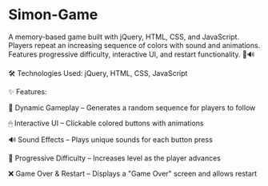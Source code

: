 # Simon-Game

A memory-based game built with jQuery, HTML, CSS, and JavaScript. Players repeat an increasing sequence of colors with sound and animations. Features progressive difficulty, interactive UI, and restart functionality. 🚀🔊

🛠 Technologies Used: jQuery, HTML, CSS, JavaScript

✨ Features:

🔄 Dynamic Gameplay – Generates a random sequence for players to follow

🖱 Interactive UI – Clickable colored buttons with animations

🔊 Sound Effects – Plays unique sounds for each button press

🚀 Progressive Difficulty – Increases level as the player advances

❌ Game Over & Restart – Displays a "Game Over" screen and allows restart

